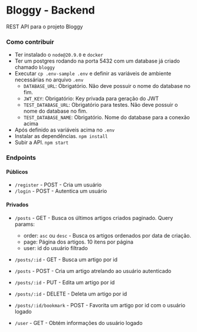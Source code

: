 # Bloggy - Backend

REST API para o projeto Bloggy

### Como contribuir

-   Ter instalado o `node@20.9.0` e `docker`
-   Ter um postgres rodando na porta 5432 com um database já criado chamado `bloggy`
-   Executar `cp .env-sample .env` e definir as variáveis de ambiente necessárias no arquivo `.env`
    -   `DATABASE_URL`: Obrigatório. Não deve possuir o nome do database no fim.
    -   `JWT_KEY`: Obrigatório: Key privada para geração do JWT
    -   `TEST_DATABASE_URL`: Obrigatório para testes. Não deve possuir o nome do database no fim.
    -   `TEST_DATABASE_NAME`: Obrigatório. Nome do database para a conexão acima
-   Após definido as variáveis acima no `.env`
-   Instalar as dependências. `npm install`
-   Subir a API. `npm start`

### Endpoints

#### Públicos

-   `/register` - POST - Cria um usuário
-   `/login` - POST - Autentica um usuário

#### Privados

-   `/posts` - GET - Busca os últimos artigos criados paginado. Query params:
    -   order: `asc` ou `desc` - Busca os artigos ordenados por data de criação.
    -   page: Página dos artigos. 10 itens por página
    -   user: id do usuário filtrado
-   `/posts/:id` - GET - Busca um artigo por id
-   `/posts` - POST - Cria um artigo atrelando ao usuário autenticado
-   `/posts/:id` - PUT - Edita um artigo por id
-   `/posts/:id` - DELETE - Deleta um artigo por id
-   `/posts/:id/bookmark` - POST - Favorita um artigo por id com o usuário logado

-   `/user` - GET - Obtém informações do usuário logado
